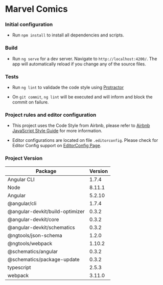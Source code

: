 # Marvel Comics

### Initial configuration

* Run `npm install` to install all dependencies and scripts.


### Build

* Run `ng serve` for a dev server. Navigate to `http://localhost:4200/`. The app will automatically reload if you change any of the source files.


### Tests

* Run `ng lint` to validade the code style using [Protractor](https://docs.angularjs.org/guide/e2e-testing)

* On `git commit`, `ng lint` will be executed and will inform and block the commit on failure.


### Project rules and editor configuration

* This project uses the Code Style from Airbnb, please refer to [Airbnb JavaScript Style Guide](https://github.com/airbnb/javascript) for more information.

* Editor configurations are located on file `.editorconfig`. Please check for Editor Config support on [EditorConfig Page](http://editorconfig.org/).


### Project Version

| Package                         | Version |
| --------------------------------| ------- |
| Angular CLI                     | 1.7.4   |
| Node                            | 8.11.1  |
| Angular                         | 5.2.10  |
| @angular/cli                    | 1.7.4   |
| @angular-devkit/build-optimizer | 0.3.2   |
| @angular-devkit/core            | 0.3.2   |
| @angular-devkit/schematics      | 0.3.2   |
| @ngtools/json-schema            | 1.2.0   |
| @ngtools/webpack                | 1.10.2  |
| @schematics/angular             | 0.3.2   |
| @schematics/package-update      | 0.3.2   |
| typescript                      | 2.5.3   |
| webpack                         | 3.11.0  |
